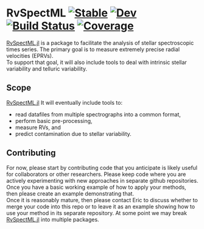 # RvSpectML [![Stable](https://img.shields.io/badge/docs-stable-blue.svg)](https://eford.github.io/RvSpectML.jl/stable) [![Dev](https://img.shields.io/badge/docs-dev-blue.svg)](https://eford.github.io/RvSpectML.jl/dev) [![Build Status](https://github.com/eford/RvSpectML.jl/workflows/CI/badge.svg)](https://github.com/eford/RvSpectML.jl/actions) [![Coverage](https://codecov.io/gh/eford/RvSpectML.jl/branch/master/graph/badge.svg)](https://codecov.io/gh/eford/RvSpectML.jl)

[RvSpectML.jl](https://github.com/eford/RvSpectML.jl) is a package to facilitate the analysis of stellar spectroscopic times series.
The primary goal is to measure extremely precise radial velocities (EPRVs).  
To support that goal, it will also include tools to deal with intrinsic stellar variability and telluric variability.  

## Scope
[RvSpectML.jl](https://github.com/eford/RvSpectML.jl)
It will eventually include tools to:
- read datafiles from multiple spectrographs into a common format,
- perform basic pre-processing,
- measure RVs, and
- predict contamination due to stellar variability.

## Contributing
For now, please start by contributing code that you anticipate is likely useful for collaborators or other researchers.
Please  keep code where you are actively experimenting with new approaches in separate github repositories.  Once you have a basic working example of how to apply your methods, then please create an example demonstrating that.  
Once it is reasonably mature, then please contact Eric to discuss whether to merge your code into this repo or to leave it as an example showing how to use your method in its separate repository.  At some point we may break [RvSpectML.jl](https://github.com/eford/RvSpectML.jl) into multiple packages.
